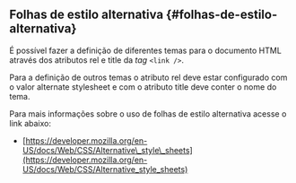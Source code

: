 ## Folhas de estilo alternativa {#folhas-de-estilo-alternativa}

É possível fazer a definição de diferentes temas para o documento HTML através dos atributos rel e title da _tag_ `<link />`.

Para a definição de outros temas o atributo rel deve estar configurado com o valor alternate stylesheet e com o atributo title deve conter o nome do tema.

Para mais informações sobre o uso de folhas de estilo alternativa acesse o link abaixo:

* [https://developer.mozilla.org/en-US/docs/Web/CSS/Alternative\_style\_sheets](https://developer.mozilla.org/en-US/docs/Web/CSS/Alternative_style_sheets)



